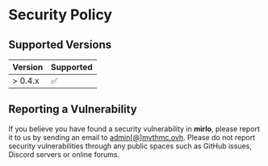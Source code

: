 # Security Policy

## Supported Versions

| Version | Supported          |
| ------- | ------------------ |
| > 0.4.x | :white_check_mark: | 

## Reporting a Vulnerability

If you believe you have found a security vulnerability in **mirlo**, please report it to us by sending an email to [admin[@]mythmc.ovh](mailto:admin@mythmc.ovh).
Please do not report security vulnerabilities through any public spaces such as GitHub issues, Discord servers or online forums.
